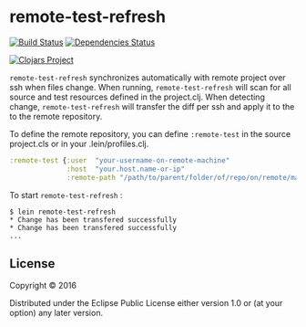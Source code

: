# remote-test-refresh

[![Build Status](https://travis-ci.org/minhtuannguyen/remote-test-refresh.svg?branch=master)](https://travis-ci.org/minhtuannguyen/remote-test-refresh)
[![Dependencies Status](http://jarkeeper.com/minhtuannguyen/remote-test-refresh/status.svg)](http://jarkeeper.com/minhtuannguyen/remote-test-refresh)


[![Clojars Project](http://clojars.org/minhtuannguyen/remote-test-refresh/latest-version.svg)](https://clojars.org/minhtuannguyen/remote-test-refresh)

`remote-test-refresh` synchronizes automatically with remote project over ssh when files change. When running, `remote-test-refresh` will scan for all source and test resources defined in the project.clj. When detecting change, `remote-test-refresh` will transfer the diff per ssh and apply it to the to the remote repository.

To define the remote repository, you can define `:remote-test` in the source project.cls or in your .lein/profiles.clj.

```clojure
:remote-test {:user  "your-username-on-remote-machine"
		      :host  "your.host.name-or-ip"
	          :remote-path "/path/to/parent/folder/of/repo/on/remote/machine"}
```

To start `remote-test-refresh` :

    $ lein remote-test-refresh
    * Change has been transfered successfully
    * Change has been transfered successfully
    ...
    

## License

Copyright © 2016 

Distributed under the Eclipse Public License either version 1.0 or (at your option) any later version.